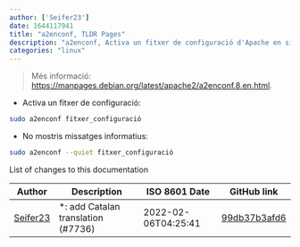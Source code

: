 ```yaml
---
author: ['Seifer23']
date: 1644117941
title: "a2enconf, TLDR Pages"
description: "a2enconf, Activa un fitxer de configuració d'Apache en sistemes operatius basats en debian."
categories: "linux"
---
```

> Més informació: <https://manpages.debian.org/latest/apache2/a2enconf.8.en.html>.

- Activa un fitxer de configuració:

```bash
sudo a2enconf fitxer_configuració
```

- No mostris missatges informatius:

```bash
sudo a2enconf --quiet fitxer_configuració
```
List of changes to this documentation


Author | Description | ISO 8601 Date | GitHub link
------|-----|-----|-----
[Seifer23](mailto:48915360+Seifer23@users.noreply.github.com) | *: add Catalan translation (#7736) | 2022-02-06T04:25:41 | [99db37b3afd6](https://github.com/tldr-pages/tldr/commit/99db37b3afd6dba836a6d94e4688601fdb3bac98)

